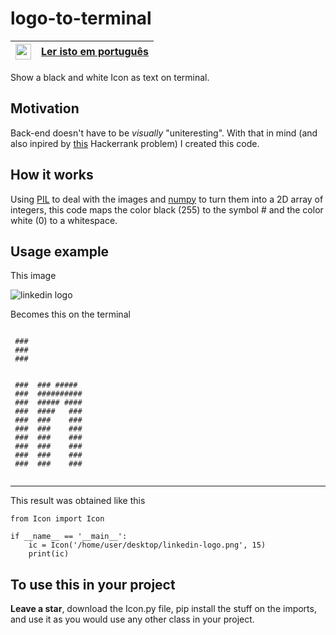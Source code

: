 # logo-to-terminal
|<img src="https://upload.wikimedia.org/wikipedia/en/thumb/0/05/Flag_of_Brazil.svg/1200px-Flag_of_Brazil.svg.png" width=25>|[Ler isto em português](https://github.com/Eric-Mendes/logo-to-terminal "README.md em português")|
|---|:--|

Show a black and white Icon as text on terminal.

## Motivation
Back-end doesn't have to be *visually* "uniteresting". With that in mind (and also inpired by [this](https://www.hackerrank.com/challenges/text-alignment/problem "See the problem") Hackerrank problem) I created this code.

## How it works
Using [PIL](https://pillow.readthedocs.io/en/stable/ "Read the docs") to deal with the images and [numpy](https://numpy.org/ "Go to numpy's website") to turn them into a 2D array of integers, this code maps the color black (255) to the symbol \# and the color white (0) to a whitespace.

## Usage example
This image

<img src="https://logoeps.com/wp-content/uploads/2014/09/49068-linkedin-logo-icon-vector-icon-vector-eps.png" alt="linkedin logo" />

Becomes this on the terminal

```
                 
 ###             
 ###             
 ###             
                 
                 
 ###  ### #####  
 ###  ########## 
 ###  ##### #### 
 ###  ####   ### 
 ###  ###    ### 
 ###  ###    ### 
 ###  ###    ### 
 ###  ###    ### 
 ###  ###    ### 
 ###  ###    ### 
                 

```

<hr/>

This result was obtained like this

```
from Icon import Icon

if __name__ == '__main__':
    ic = Icon('/home/user/desktop/linkedin-logo.png', 15)
    print(ic)
```

## To use this in your project
**Leave a star**, download the Icon.py file, pip install the stuff on the imports, and use it as you would use any other class in your project.
